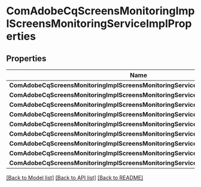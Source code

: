 # ComAdobeCqScreensMonitoringImplScreensMonitoringServiceImplProperties

## Properties
Name | Type | Description | Notes
------------ | ------------- | ------------- | -------------
**ComAdobeCqScreensMonitoringImplScreensMonitoringServiceImplProjectPath** | [**ConfigNodePropertyArray**](configNodePropertyArray.md) |  | [optional] 
**ComAdobeCqScreensMonitoringImplScreensMonitoringServiceImplScheduleFrequency** | [**ConfigNodePropertyString**](configNodePropertyString.md) |  | [optional] 
**ComAdobeCqScreensMonitoringImplScreensMonitoringServiceImplPingTimeout** | [**ConfigNodePropertyInteger**](configNodePropertyInteger.md) |  | [optional] 
**ComAdobeCqScreensMonitoringImplScreensMonitoringServiceImplRecipients** | [**ConfigNodePropertyString**](configNodePropertyString.md) |  | [optional] 
**ComAdobeCqScreensMonitoringImplScreensMonitoringServiceImplSmtpserver** | [**ConfigNodePropertyString**](configNodePropertyString.md) |  | [optional] 
**ComAdobeCqScreensMonitoringImplScreensMonitoringServiceImplSmtpport** | [**ConfigNodePropertyInteger**](configNodePropertyInteger.md) |  | [optional] 
**ComAdobeCqScreensMonitoringImplScreensMonitoringServiceImplUsetls** | [**ConfigNodePropertyBoolean**](configNodePropertyBoolean.md) |  | [optional] 
**ComAdobeCqScreensMonitoringImplScreensMonitoringServiceImplUsername** | [**ConfigNodePropertyString**](configNodePropertyString.md) |  | [optional] 
**ComAdobeCqScreensMonitoringImplScreensMonitoringServiceImplPassword** | [**ConfigNodePropertyString**](configNodePropertyString.md) |  | [optional] 

[[Back to Model list]](../README.md#documentation-for-models) [[Back to API list]](../README.md#documentation-for-api-endpoints) [[Back to README]](../README.md)


